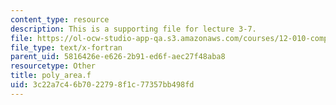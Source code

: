 ```yaml
---
content_type: resource
description: This is a supporting file for lecture 3-7.
file: https://ol-ocw-studio-app-qa.s3.amazonaws.com/courses/12-010-computational-methods-of-scientific-programming-fall-2011/3c22a7c46b7022798f1c77357bb498fd_poly_area.f
file_type: text/x-fortran
parent_uid: 5816426e-e626-2b91-ed6f-aec27f48aba8
resourcetype: Other
title: poly_area.f
uid: 3c22a7c4-6b70-2279-8f1c-77357bb498fd
---
```

